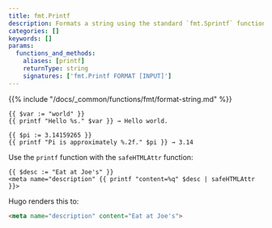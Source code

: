 ```yaml
---
title: fmt.Printf
description: Formats a string using the standard `fmt.Sprintf` function.
categories: []
keywords: []
params:
  functions_and_methods:
    aliases: [printf]
    returnType: string
    signatures: ['fmt.Printf FORMAT [INPUT]']
---
```


{{% include "/docs/_common/functions/fmt/format-string.md" %}}

```go-html-template
{{ $var := "world" }}
{{ printf "Hello %s." $var }} → Hello world.
```

```go-html-template
{{ $pi := 3.14159265 }}
{{ printf "Pi is approximately %.2f." $pi }} → 3.14
```

Use the `printf` function with the `safeHTMLAttr` function:

```go-html-template
{{ $desc := "Eat at Joe's" }}
<meta name="description" {{ printf "content=%q" $desc | safeHTMLAttr }}>
```

Hugo renders this to:

```html
<meta name="description" content="Eat at Joe's">
```
